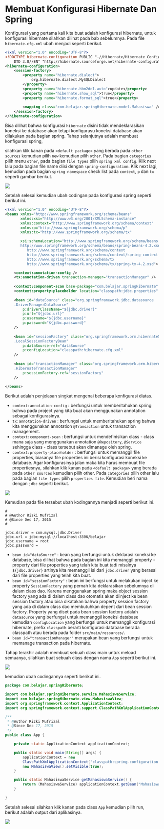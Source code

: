 # Membuat Konfigurasi Hibernate Dan Spring

Konfigurasi yang pertama kali kita buat adalah konfigurasi hibernate, untuk konfigurasi hibernate silahkan dilihat pada bab sebelumnya. Pada file `hibernate.cfg.xml` ubah menjadi seperti berikut.

```xml
<?xml version="1.0" encoding="UTF-8"?>
<!DOCTYPE hibernate-configuration PUBLIC "-//Hibernate/Hibernate Configuration 
    DTD 3.0//EN" "http://hibernate.sourceforge.net/hibernate-configuration-3.0.dtd">
<hibernate-configuration>
    <session-factory>
        <property name="hibernate.dialect">
            org.hibernate.dialect.MySQLDialect
        </property>
        <property name="hibernate.hbm2ddl.auto">update</property>
        <property name="hibernate.show_sql">true</property>
        <property name="hibernate.format_sql">true</property>
        
        <mapping class="com.belajar.springHibernate.model.Mahasiswa" />
    </session-factory>
</hibernate-configuration>

```

Bisa dilihat bahwa konfigurasi `hibernate` disini tidak mendeklarasikan koneksi ke database akan tetapi konfigurasu koneksi database akan dilakukan pada bagian spring. Tahap selanjutnya adalah membuat konfigurasi spring, 

silahkan klik kanan pada `<default package>` yang berada pada `other sources` kemudian pilih `new` kemudian pilih `other`. Pada bagian `categories` pilih menu `other`, pada bagian `file types` pilih `spring xml config`. Klik next lalu pada bagian file name diisi dengan `spring-configuration`. Klik next lagi, kemudian pada bagian `spring namespace` check list pada `context`, `p` dan `tx` seperti gambar berikut.

![](../gambar/screenshot26.png)

Setelah selesai kemudian ubah codingan pada konfigurasi spring seperti berikut ini.

```xml
<?xml version="1.0" encoding="UTF-8"?>
<beans xmlns="http://www.springframework.org/schema/beans"
       xmlns:xsi="http://www.w3.org/2001/XMLSchema-instance"
       xmlns:context="http://www.springframework.org/schema/context"
       xmlns:p="http://www.springframework.org/schema/p"
       xmlns:tx="http://www.springframework.org/schema/tx"

       xsi:schemaLocation="http://www.springframework.org/schema/beans 
       http://www.springframework.org/schema/beans/spring-beans-4.2.xsd
          http://www.springframework.org/schema/context 
          http://www.springframework.org/schema/context/spring-context-4.2.xsd
          http://www.springframework.org/schema/tx 
          http://www.springframework.org/schema/tx/spring-tx-4.2.xsd">

    <context:annotation-config />
    <tx:annotation-driven transaction-manager="transactionManager" />
    
    <context:component-scan base-package="com.belajar.springHibernate" />
    <context:property-placeholder location="classpath:jdbc.properties" />
    
    <bean id="dataSource" class="org.springframework.jdbc.datasource
    .DriverManagerDataSource" 
        p:driverClassName="${jdbc.driver}"
        p:url="${jdbc.url}"
        p:username="${jdbc.username}"
        p:password="${jdbc.password}"
    />
    
    <bean id="sessionFactory" class="org.springframework.orm.hibernate5
    .LocalSessionFactoryBean"
        p:dataSource-ref="dataSource"
        p:configLocation="classpath:hibernate.cfg.xml"
    />
    
    <bean id="transactionManager" class="org.springframework.orm.hibernate5
    .HibernateTransactionManager" 
        p:sessionFactory-ref="sessionFactory"
    />
    
</beans>
```

Berikut adalah penjelasan singkat mengenai beberapa konfigurasi diatas.

* `context:annotation-config` : berfungsi untuk memberitahukan spring bahwa pada project yang kita buat akan menggunakan annotation sebagai konfigurasinya.
* `tx:annotation-driven` : berfungsi untuk memberitahukan spring bahwa kita menggunakan annotation `@Transaction` untuk transaction management.
* `context:component-scan` : berfungsi untuk mendefinisikan class - class mana saja yang menggunakan annotation `@Repository`, `@Service` sehingga class - class tersebut akan dimanage oleh spring.
* `context:property-placeholder` : berfungsi untuk memanggil file properties, biasanya file properties ini berisi konfigurasi koneksi ke database. Agar konfigurasinya jalan maka kita harus membuat file propertiesnya, silahkan klik kanan pada `<default package>` yang berada pada `other sources` kemudian pilih other. Pada `categories` pilih other lalu pada bagian `file types` pilih `properties file`. Kemudian beri nama dengan `jdbc` seperti berikut.

![](../gambar/screenshot27.png)

Kemudian pada file tersebut ubah kodingannya menjadi seperti berikut ini.

```properties
#
# @Author Rizki Mufrizal
# @Since Dec 17, 2015
#

jdbc.driver = com.mysql.jdbc.Driver
jdbc.url = jdbc:mysql://localhost:3306/belajar
jdbc.username = root
jdbc.password =
```

* `bean id="dataSource"` : bean yang berfungsi untuk deklarasi koneksi ke database, bisa dilihat bahwa pada bagian ini kita memanggil property - property dari file properties yang telah kita buat tadi misalnya `${jdbc.driver}` artinya kita memanggil isi dari `jdbc.driver` yang berasal dari file properties yang telah kita buat.
* `bean id="sessionFactory"` : bean ini berfungsi untuk melakukan inject ke property `SessionFactory` yang pernah kita deklarasikan sebelumnya di dalam class dao. Karena menggunakan spring maka object session factory yang ada di dalam class dao otomatis akan diinject ke bean session factory atau bisa dikatakan bahwa property session factory yang ada di dalam class dao membutuhkan depent dari bean session factory. Property yang diset pada bean session factory adalah `datasource` yang berfungsi untuk memanggil koneksi database kemudian `configLocation` yang berfungsi untuk memanggil konfigurasi hibernate, prefix `classpath` berarti konfigurasi database berada classpath atau berada pada folder `src/main/resources/`.
* `bean id="transactionManager"` merupakan bean yang berfungsi untuk memanage transaction pada hibernate.

Tahap terakhir adalah membuat sebuah class main untuk meload semuanya, silahkan buat sebuah class dengan nama `App` seperti berikut ini.

![](../gambar/screenshot28.png)

kemudian ubah codingannya seperti berikut ini.

```java
package com.belajar.springHibernate;

import com.belajar.springHibernate.service.MahasiswaService;
import com.belajar.springHibernate.view.MahasiswaView;
import org.springframework.context.ApplicationContext;
import org.springframework.context.support.ClassPathXmlApplicationContext;

/**
 * @Author Rizki Mufrizal
 * @Since Dec 17, 2015
 */
public class App {

    private static ApplicationContext applicationContext;

    public static void main(String[] args) {
        applicationContext = new 
        ClassPathXmlApplicationContext("classpath:spring-configuration.xml");
        new MahasiswaView().setVisible(true);
    }

    public static MahasiswaService getMahasiswaService() {
        return (MahasiswaService) applicationContext.getBean("MahasiswaService");
    }

}
```

Setelah selesai silahkan klik kanan pada class `App` kemudian pilih run, berikut adalah output dari aplikasinya.

![](../gambar/screenshot29.png)